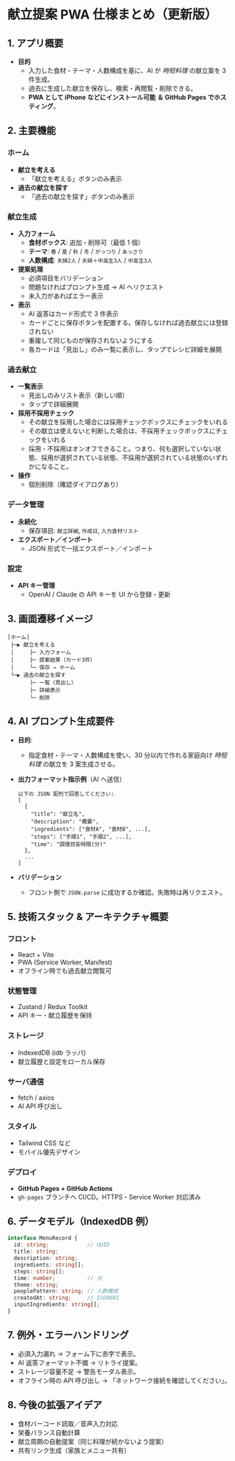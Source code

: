 # 献立提案 PWA 仕様まとめ（更新版）

## 1. アプリ概要

- **目的**
    - 入力した食材・テーマ・人数構成を基に、AI が _時短料理_ の献立案を 3 件生成。
    - 過去に生成した献立を保存し、検索・再閲覧・削除できる。
    - **PWA として iPhone などにインストール可能 ＆ GitHub Pages でホスティング**。

## 2. 主要機能

### ホーム
- **献立を考える**
  - 「献立を考える」ボタンのみ表示
- **過去の献立を探す**
  - 「過去の献立を探す」ボタンのみ表示

### 献立生成
- **入力フォーム**
  - **食材ボックス**: 追加・削除可（最低 1 個）
  - **テーマ**: `春` / `夏` / `秋` / `冬` / `がっつり` / `あっさり`
  - **人数構成**: `夫婦2人` / `夫婦＋中高生3人` / `中高生3人`
- **提案処理**
  - 必須項目をバリデーション
  - 問題なければプロンプト生成 → AI へリクエスト
  - 未入力があればエラー表示
- **表示**
  - AI 返答はカード形式で 3 件表示
  - カードごとに保存ボタンを配置する。保存しなければ過去献立には登録されない
  - 重複して同じものが保存されないようにする
  - 各カードは「見出し」のみ一覧に表示し、タップでレシピ詳細を展開

### 過去献立
- **一覧表示**
  - 見出しのみリスト表示（新しい順）
  - タップで詳細展開
- **採用不採用チェック**
  - その献立を採用した場合には採用チェックボックスにチェックをいれる
  - その献立は使えないと判断した場合は、不採用チェックボックスにチェックをいれる
  - 採用・不採用はオンオフできること。つまり、何も選択していない状態、採用が選択されている状態、不採用が選択されている状態のいずれかになること。
- **操作**
  - 個別削除（確認ダイアログあり）

### データ管理
- **永続化**
  - 保存項目: `献立詳細`, `作成日`, `入力食材リスト`
- **エクスポート／インポート**
  - JSON 形式で一括エクスポート／インポート

### 設定
- **API キー管理**
  - OpenAI / Claude の API キーを UI から登録・更新

## 3. 画面遷移イメージ

```
[ホーム]
 ├─▶ 献立を考える
 │     ├─ 入力フォーム
 │     ├─ 提案結果（カード3件）
 │     └─ 保存 → ホーム
 └─▶ 過去の献立を探す
       ├─ 一覧（見出し）
       ├─ 詳細表示
       └─ 削除
```

## 4. AI プロンプト生成要件

- **目的**:

    - 指定食材・テーマ・人数構成を使い、30 分以内で作れる家庭向け _時短料理_ の献立を 3 案生成させる。

- **出力フォーマット指示例**（AI へ送信）

  ```text
  以下の JSON 配列で回答してください:
  [
    {
      "title": "献立名",
      "description": "概要",
      "ingredients": ["食材A", "食材B", ...],
      "steps": ["手順1", "手順2", ...],
      "time": "調理目安時間(分)"
    },
    ...
  ]
  ```

- **バリデーション**

    - フロント側で `JSON.parse` に成功するか確認。失敗時は再リクエスト。

## 5. 技術スタック & アーキテクチャ概要

### フロント
- React + Vite
- PWA (Service Worker, Manifest)
- オフライン時でも過去献立閲覧可

### 状態管理
- Zustand / Redux Toolkit
- API キー・献立履歴を保持

### ストレージ
- IndexedDB (idb ラッパ)
- 献立履歴と設定をローカル保存

### サーバ通信
- fetch / axios
- AI API 呼び出し

### スタイル
- Tailwind CSS など
- モバイル優先デザイン

### **デプロイ**
- **GitHub Pages + GitHub Actions**
- `gh-pages` ブランチへ CI/CD。HTTPS・Service Worker 対応済み

## 6. データモデル（IndexedDB 例）

```ts
interface MenuRecord {
  id: string;            // UUID
  title: string;
  description: string;
  ingredients: string[];
  steps: string[];
  time: number;          // 分
  theme: string;
  peoplePattern: string; // 人数構成
  createdAt: string;     // ISO8601
  inputIngredients: string[];
}
```

## 7. 例外・エラーハンドリング

- 必須入力漏れ → フォーム下に赤字で表示。
- AI 返答フォーマット不備 → リトライ提案。
- ストレージ容量不足 → 警告モーダル表示。
- オフライン時の API 呼び出し → 「ネットワーク接続を確認してください」。

## 8. 今後の拡張アイデア

- 食材バーコード読取／音声入力対応
- 栄養バランス自動計算
- 献立周期の自動提案（同じ料理が続かないよう提案）
- 共有リンク生成（家族とメニュー共有）  
